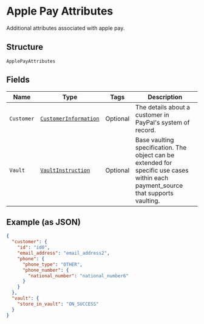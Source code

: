 
# Apple Pay Attributes

Additional attributes associated with apple pay.

## Structure

`ApplePayAttributes`

## Fields

| Name | Type | Tags | Description |
|  --- | --- | --- | --- |
| `Customer` | [`CustomerInformation`](../../doc/models/customer-information.md) | Optional | The details about a customer in PayPal's system of record. |
| `Vault` | [`VaultInstruction`](../../doc/models/vault-instruction.md) | Optional | Base vaulting specification. The object can be extended for specific use cases within each payment_source that supports vaulting. |

## Example (as JSON)

```json
{
  "customer": {
    "id": "id0",
    "email_address": "email_address2",
    "phone": {
      "phone_type": "OTHER",
      "phone_number": {
        "national_number": "national_number6"
      }
    }
  },
  "vault": {
    "store_in_vault": "ON_SUCCESS"
  }
}
```

